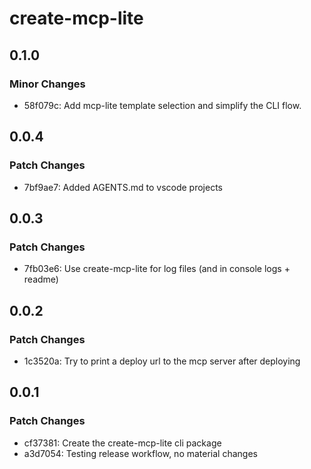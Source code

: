 # create-mcp-lite

## 0.1.0

### Minor Changes

- 58f079c: Add mcp-lite template selection and simplify the CLI flow.

## 0.0.4

### Patch Changes

- 7bf9ae7: Added AGENTS.md to vscode projects

## 0.0.3

### Patch Changes

- 7fb03e6: Use create-mcp-lite for log files (and in console logs + readme)

## 0.0.2

### Patch Changes

- 1c3520a: Try to print a deploy url to the mcp server after deploying

## 0.0.1

### Patch Changes

- cf37381: Create the create-mcp-lite cli package
- a3d7054: Testing release workflow, no material changes
